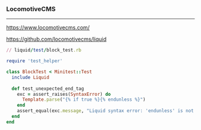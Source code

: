### LocomotiveCMS
---
https://www.locomotivecms.com/

https://github.com/locomotivecms/liquid

```rb
// liquid/test/block_test.rb

require 'test_helper'

class BlockTest < Minitest::Test
  include Liquid
  
  def test_unexpected_end_tag
    exc = assert_raises(SyntaxError) do
      Template.parse("{% if true %}{% endunless %}")
    end
    assert_equal(exc.message, "Liquid syntax error: 'endunless' is not a valid delimiter for if tags. use endif")
  end
end

```

```
```

```
```


